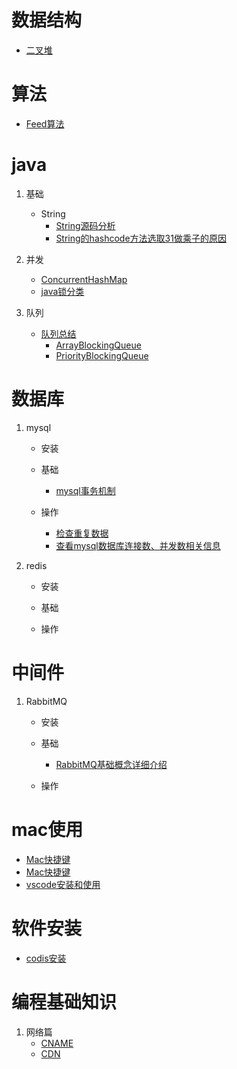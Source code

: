 # 数据结构

+ [二叉堆](./data_structure/binary_heap/binary_heap.md)

# 算法

+ [Feed算法](./algorithm/feed_algorithm.md)

# java

1. 基础
   + String
      + [String源码分析](./java/base/string/String.md)
      + [String的hashcode方法选取31做乘子的原因](./java/base/string/hashcode_choose_31_reason.md)

2. 并发
   + [ConcurrentHashMap](./java/high_concurrence/ConcurrentHashMap/ConcurrentHashMap.md)
   + [java锁分类](./java/high_concurrence/锁/java锁分类.md)

3. 队列
   + [队列总结](./java/high_concurrence/queue/queue_summary.md)
      + [ArrayBlockingQueue](./java/high_concurrence/queue/ArrayBlockingQueue.md)
      + [PriorityBlockingQueue](./java/high_concurrence/queue/PriorityBlockingQueue.md)

# 数据库

1. mysql
   + 安装

   + 基础
      + [mysql事务机制](./database/mysql/基础/事务.md)

   + 操作
      + [检查重复数据](./database/mysql/操作/检查重复数据.md)
      + [查看mysql数据库连接数、并发数相关信息](./database/mysql/操作/查看mysql数据库连接数、并发数相关信息.md)

2. redis
   + 安装

   + 基础

   + 操作

# 中间件

1. RabbitMQ
   + 安装

   + 基础
      + [RabbitMQ基础概念详细介绍](./中间件/RabbitMQ/基础/RabbitMQ基础概念详细介绍.md)
   + 操作
      
# mac使用

+ [Mac快捷键](./mac/mac快捷键.md)
+ [Mac快捷键](./mac/mac使用移动硬盘.md)
+ [vscode安装和使用](./mac/vscode.md)

# 软件安装

+ [codis安装](./software_install/codis.md)

# 编程基础知识

1. 网络篇
   + [CNAME](./编程基础知识/网络篇/CNAME.md)
   + [CDN](./编程基础知识/网络篇/CDN.md)